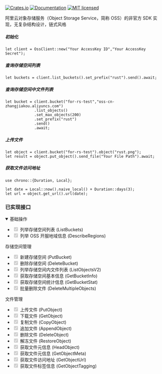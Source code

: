 [![Crates.io](https://img.shields.io/crates/v/aliyun-oss-rs)](https://crates.io/crates/aliyun-oss-rs)
[![Documentation](https://img.shields.io/badge/docs-latest-blue.svg)](https://docs.rs/aliyun-oss-rs)
[![MIT licensed](https://img.shields.io/badge/license-MIT-blue.svg)](https://github.com/EthanWinton/aliyun-oss-rs/blob/main/LICENSE-MIT)

阿里云对象存储服务（Object Storage Service，简称 OSS）的非官方 SDK 实现，无复杂结构设计，链式风格

##### 初始化

```
let client = OssClient::new("Your AccessKey ID","Your AccessKey Secret");
```

##### 查询存储空间列表

```
let buckets = client.list_buckets().set_prefix("rust").send().await;
```

##### 查询存储空间中文件列表

```
let bucket = client.bucket("for-rs-test","oss-cn-zhangjiakou.aliyuncs.com")
             .list_objects()
             .set_max_objects(200)
             .set_prefix("rust")
             .send()
             .await;
```

##### 上传文件

```
let object = client.bucket("for-rs-test").object("rust.png");
let result = object.put_object().send_file("Your File Path").await;
```

##### 获取文件访问地址

```
use chrono::{Duration, Local};

let date = Local::now().naive_local() + Duration::days(3);
let url = object.get_url().url(date);

```

### 已实现接口

<details open>
<summary>基础操作</summary>

- <input type="checkbox" checked disabled> 列举存储空间列表 (ListBuckets)
- <input type="checkbox" checked disabled> 列举 OSS 开服地域信息 (DescribeRegions)

<summary>存储空间管理</summary>

- <input type="checkbox" checked disabled> 新建存储空间 (PutBucket)
- <input type="checkbox" checked disabled> 删除存储空间 (DeleteBucket)
- <input type="checkbox" checked disabled> 列举存储空间内文件列表 (ListObjectsV2)
- <input type="checkbox" checked disabled> 获取存储空间基本信息 (GetBucketInfo)
- <input type="checkbox" checked disabled> 获取存储空间统计信息 (GetBucketStat)
- <input type="checkbox" checked disabled> 批量删除文件 (DeleteMultipleObjects)

<summary>文件管理</summary>

- <input type="checkbox" checked disabled> 上传文件 (PutObject)
- <input type="checkbox" checked disabled> 下载文件 (GetObject)
- <input type="checkbox" checked disabled> 复制文件 (CopyObject)
- <input type="checkbox" checked disabled> 追加文件 (AppendObject)
- <input type="checkbox" checked disabled> 删除文件 (DeleteObject)
- <input type="checkbox" checked disabled> 解冻文件 (RestoreObject)
- <input type="checkbox" checked disabled> 获取文件元信息 (HeadObject)
- <input type="checkbox" checked disabled> 获取文件元信息 (GetObjectMeta)
- <input type="checkbox" checked disabled> 获取文件访问地址 (GetObjectUrl)
- <input type="checkbox" checked disabled> 获取文件标签信息 (GetObjectTagging)

</details>
